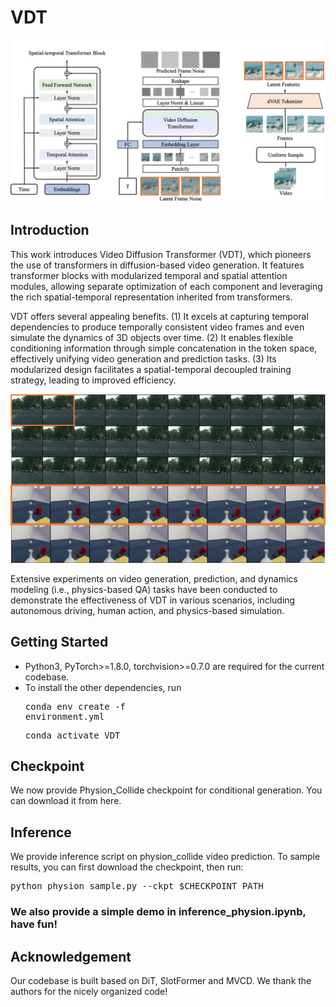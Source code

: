 # VDT
<img src="VDT.png" width="700">

## Introduction
This work introduces Video Diffusion Transformer (VDT), which pioneers the use of transformers in diffusion-based video generation.
It features transformer blocks with modularized temporal and spatial attention modules, allowing separate optimization of each component and leveraging the rich spatial-temporal representation inherited from transformers.

VDT offers several appealing benefits.
(1) It excels at capturing temporal dependencies to produce temporally consistent video frames and even simulate the dynamics of 3D objects over time.
(2) It enables flexible conditioning information through simple concatenation in the token space, effectively unifying video generation and prediction tasks.
(3) Its modularized design facilitates a spatial-temporal decoupled training strategy, leading to improved efficiency. 

<img src="example.png" width="700">

Extensive experiments on video generation, prediction, and dynamics modeling (i.e., physics-based QA) tasks have been conducted to demonstrate the effectiveness of VDT in various scenarios, including autonomous driving, human action, and physics-based simulation.

## Getting Started

- Python3, PyTorch>=1.8.0, torchvision>=0.7.0 are required for the current codebase.
- To install the other dependencies, run
<pre/>conda env create -f environment.yml</pre> 
<pre/>conda activate VDT</pre> 

## Checkpoint
We now provide Physion_Collide checkpoint for conditional generation. You can download it from here.


## Inference
We provide inference script on physion_collide video prediction. To sample results, you can first download the checkpoint, then run:

<pre/>python physion_sample.py --ckpt $CHECKPOINT_PATH </pre> 


### We also provide a simple demo in inference_physion.ipynb, have fun!


## Acknowledgement
Our codebase is built based on DiT, SlotFormer and MVCD. We thank the authors for the nicely organized code!